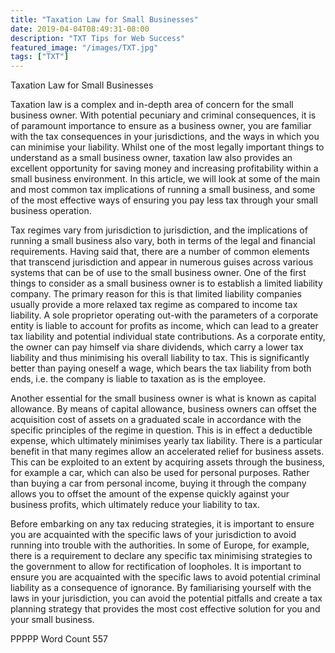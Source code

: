 ```yaml
---
title: "Taxation Law for Small Businesses"
date: 2019-04-04T08:49:31-08:00
description: "TXT Tips for Web Success"
featured_image: "/images/TXT.jpg"
tags: ["TXT"]
---
```


Taxation Law for Small Businesses

Taxation law is a complex and in-depth area of concern for the small business owner.  With potential pecuniary and criminal consequences, it is of paramount importance to ensure as a business owner, you are familiar with the tax consequences in your jurisdictions, and the ways in which you can minimise your liability.  Whilst one of the most legally important things to understand as a small business owner, taxation law also provides an excellent opportunity for saving money and increasing profitability within a small business environment.  In this article, we will look at some of the main and most common tax implications of running a small business, and some of the most effective ways of ensuring you pay less tax through your small business operation.

Tax regimes vary from jurisdiction to jurisdiction, and the implications of running a small business also vary, both in terms of the legal and financial requirements.  Having said that, there are a number of common elements that transcend jurisdiction and appear in numerous guises across various systems that can be of use to the small business owner.  One of the first things to consider as a small business owner is to establish a limited liability company.  The primary reason for this is that limited liability companies usually provide a more relaxed tax regime as compared to income tax liability.  A sole proprietor operating out-with the parameters of a corporate entity is liable to account for profits as income, which can lead to a greater tax liability and potential individual state contributions.  As a corporate entity, the owner can pay himself via share dividends, which carry a lower tax liability and thus minimising his overall liability to tax.  This is significantly better than paying oneself a wage, which bears the tax liability from both ends, i.e. the company is liable to taxation as is the employee.

Another essential for the small business owner is what is known as capital allowance.  By means of capital allowance, business owners can offset the acquisition cost of assets on a graduated scale in accordance with the specific principles of the regime in question.  This is in effect a deductible expense, which ultimately minimises yearly tax liability.  There is a particular benefit in that many regimes allow an accelerated relief for business assets.  This can be exploited to an extent by acquiring assets through the business, for example a car, which can also be used for personal purposes.  Rather than buying a car from personal income, buying it through the company allows you to offset the amount of the expense quickly against your business profits, which ultimately reduce your liability to tax.  

Before embarking on any tax reducing strategies, it is important to ensure you are acquainted with the specific laws of your jurisdiction to avoid running into trouble with the authorities.  In some of Europe, for example, there is a requirement to declare any specific tax minimising strategies to the government to allow for rectification of loopholes.  It is important to ensure you are acquainted with the specific laws to avoid potential criminal liability as a consequence of ignorance.  By familiarising yourself with the laws in your jurisdiction, you can avoid the potential pitfalls and create a tax planning strategy that provides the most cost effective solution for you and your small business.

PPPPP 
Word Count 557


